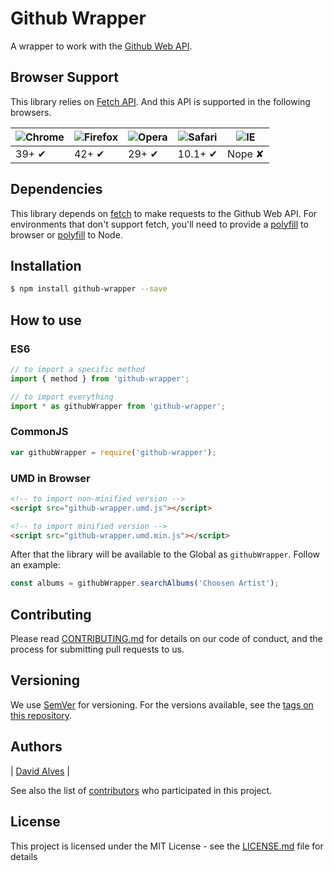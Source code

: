 # Github Wrapper

A wrapper to work with the [Github Web API](https://developer.github.com/v3/).

## Browser Support

This library relies on [Fetch API](https://fetch.spec.whatwg.org/). And this API is supported in the following browsers.

![Chrome](https://cloud.githubusercontent.com/assets/398893/3528328/23bc7bc4-078e-11e4-8752-ba2809bf5cce.png) | ![Firefox](https://cloud.githubusercontent.com/assets/398893/3528329/26283ab0-078e-11e4-84d4-db2cf1009953.png) | ![Opera](https://cloud.githubusercontent.com/assets/398893/3528330/27ec9fa8-078e-11e4-95cb-709fd11dac16.png) | ![Safari](https://cloud.githubusercontent.com/assets/398893/3528331/29df8618-078e-11e4-8e3e-ed8ac738693f.png) | ![IE](https://cloud.githubusercontent.com/assets/398893/3528325/20373e76-078e-11e4-8e3a-1cb86cf506f0.png) |
--- | --- | --- | --- | --- |
39+ ✔ | 42+ ✔ | 29+ ✔ | 10.1+ ✔ | Nope ✘ |

## Dependencies

This library depends on [fetch](https://fetch.spec.whatwg.org/) to make requests to the Github Web API. For environments that don't support fetch, you'll need to provide a [polyfill](https://github.com/github/fetch) to browser or [polyfill](https://github.com/bitinn/node-fetch) to Node.

## Installation

```sh
$ npm install github-wrapper --save
```

## How to use

### ES6

```js
// to import a specific method
import { method } from 'github-wrapper';

// to import everything
import * as githubWrapper from 'github-wrapper';
```

### CommonJS

```js
var githubWrapper = require('github-wrapper');
```

### UMD in Browser

```html
<!-- to import non-minified version -->
<script src="github-wrapper.umd.js"></script>

<!-- to import minified version -->
<script src="github-wrapper.umd.min.js"></script>
```

After that the library will be available to the Global as `githubWrapper`. Follow an example:

```js
const albums = githubWrapper.searchAlbums('Choosen Artist');
```

## Contributing

Please read [CONTRIBUTING.md](https://gist.github.com/PurpleBooth/b24679402957c63ec426) for details on our code of conduct, and the process for submitting pull requests to us.

## Versioning

We use [SemVer](http://semver.org/) for versioning. For the versions available, see the [tags on this repository](https://github.com/your/project/tags).

## Authors
|  [David Alves](https://github.com/davidalves1/)   |

See also the list of [contributors](https://github.com/davidalves1/js-tdd-course/tree/master/github-wrapper) who participated in this project.

## License

This project is licensed under the MIT License - see the [LICENSE.md](LICENSE.md) file for details
